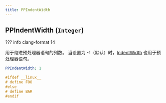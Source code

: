 ```yaml
---
title: PPIndentWidth
---
```


## PPIndentWidth (`Integer`)

??? info
    clang-format 14

用于缩进预处理器语句的列数。 当设置为 -1（默认）时，[IndentWidth](../IndentWidth) 也用于预处理器语句。

```yml
PPIndentWidth: 1
```

```cpp
#ifdef __linux__
# define FOO
#else
# define BAR
#endif
```
